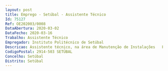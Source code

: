 ```yaml
--- 
layout: post
title: Emprego - Setúbal - Assistente Técnico
Id: 75127
Ref: OE202003/0008
DataAbertura: 2020-03-02
DataFecho: 2020-03-16
Trabalho: Assistente Técnico
Empregador: Instituto Politécnico de Setúbal
Descricao: Assistente técnico, na área de Manutenção de Instalações   Funções de natureza executiva, de aplicação de métodos e processos, com base em diretivas bem definidas e instruções gerais, de grau médio de complexidade nas áreas de atividade para que é aberto o procedimento. Atuação nas áreas de Manutenção de Instalações com funções executivas de apoio geral ou especializado, designadamente  Planeamento e colaboração na execução de serviços de manutenção preventiva e corretiva das infraestruturas e dos equipamentos gerais existentes  Controlo das infraestruturas e dos equipamentos gerais  Controlo da segurança geral do edifício  Gestão dos stocks de economato (papel), dos materiais de higiene e de limpeza  Colaborar na gestão e na organização dos espaços (salas, laboratórios e outros).
CodigoPostal: 2914-503 SETÚBAL
Concelho: Setúbal
Distrito: Setúbal
--- 
```


